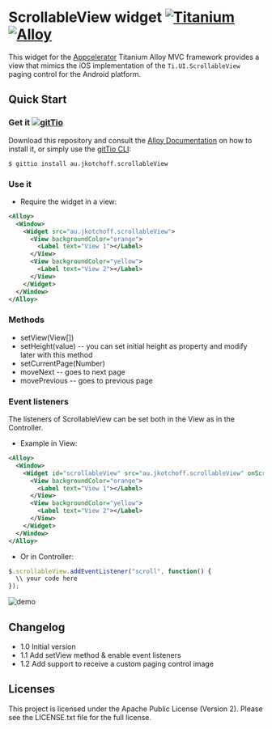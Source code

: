 # ScrollableView widget [![Titanium](http://www-static.appcelerator.com/badges/titanium-git-badge-sq.png)](http://www.appcelerator.com/titanium/) [![Alloy](http://www-static.appcelerator.com/badges/alloy-git-badge-sq.png)](http://www.appcelerator.com/alloy/)
This widget for the [Appcelerator](http://www.appcelerator.com) Titanium Alloy MVC framework provides a view that mimics the iOS implementation of the `Ti.UI.ScrollableView` paging control for the Android platform.

## Quick Start

### Get it [![gitTio](http://gitt.io/badge.png)](http://gitt.io/component/au.jkotchoff.scrollableView)
Download this repository and consult the [Alloy Documentation](http://docs.appcelerator.com/titanium/latest/#!/guide/Alloy_XML_Markup-section-35621528_AlloyXMLMarkup-ImportingWidgets) on how to install it, or simply use the [gitTio CLI](http://gitt.io/cli):

`$ gittio install au.jkotchoff.scrollableView`

### Use it

* Require the widget in a view:

```xml
<Alloy>
  <Window>
    <Widget src="au.jkotchoff.scrollableView">
      <View backgroundColor="orange">
        <Label text="View 1"></Label>
      </View>
      <View backgroundColor="yellow">
        <Label text="View 2"></Label>
      </View>
    </Widget>
  </Window>
</Alloy>
```

### Methods

* setView(View[])
* setHeight(value) -- you can set initial height as property and modify later with this method
* setCurrentPage(Number)
* moveNext -- goes to next page
* movePrevious -- goes to previous page


### Event listeners

The listeners of ScrollableView can be set both in the View as in the Controller.

* Example in View:
```xml
<Alloy>
  <Window>
    <Widget id="scrollableView" src="au.jkotchoff.scrollableView" onScroll="onScrollEvent">
      <View backgroundColor="orange">
        <Label text="View 1"></Label>
      </View>
      <View backgroundColor="yellow">
        <Label text="View 2"></Label>
      </View>
    </Widget>
  </Window>
</Alloy>
```

* Or in Controller:
```javascript
$.scrollableView.addEventListener("scroll", function() {
  \\ your code here
});
```

![demo](https://raw.githubusercontent.com/jkotchoff/au.jkotchoff.scrollableView/master/docs/screenshot.png)

## Changelog

* 1.0 Initial version
* 1.1 Add setView method & enable event listeners
* 1.2 Add support to receive a custom paging control image

## Licenses
This project is licensed under the Apache Public License (Version 2). Please see the LICENSE.txt file for the full license.
